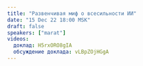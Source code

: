 ```yaml
---
title: "Развенчивая миф о всесильности ИИ"
date: "15 Dec 22 18:00 MSK"
draft: false
speakers: ["marat"]
videos:
  доклад: H5rxORO8gIA
  обсуждение доклада: vLBpZOjHGgA
---
```

